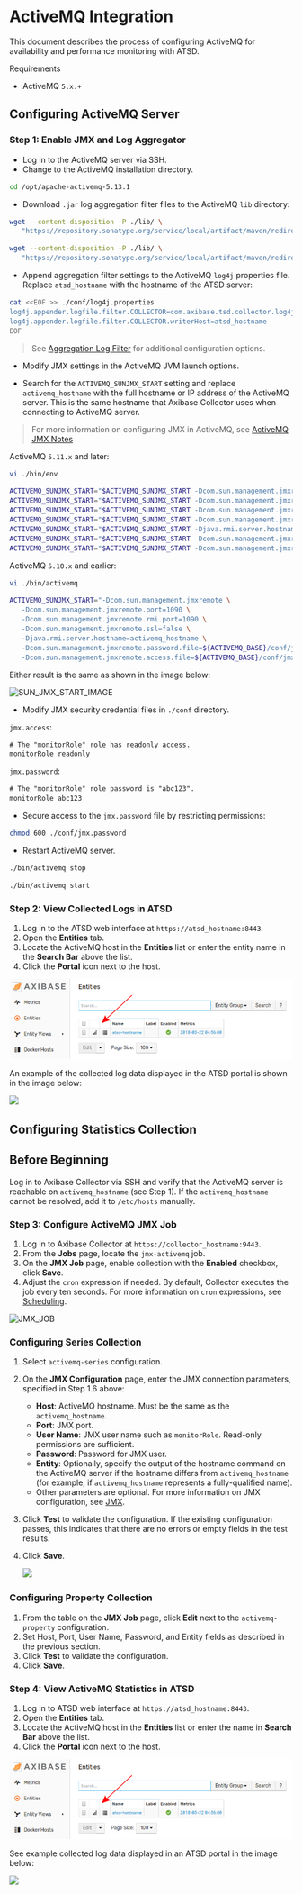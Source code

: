 # ActiveMQ Integration

This document describes the process of configuring ActiveMQ for availability and performance monitoring with ATSD.

Requirements

* ActiveMQ `5.x.+`

## Configuring ActiveMQ Server

### Step 1: Enable JMX and Log Aggregator

* Log in to the ActiveMQ server via SSH.
* Change to the ActiveMQ installation directory.

```sh
cd /opt/apache-activemq-5.13.1
```

* Download `.jar` log aggregation filter files to the ActiveMQ `lib` directory:

```sh
wget --content-disposition -P ./lib/ \
   "https://repository.sonatype.org/service/local/artifact/maven/redirect?r=central-proxy&g=com.axibase&a=aggregation-log-filter&v=LATEST"
```

```sh
wget --content-disposition -P ./lib/ \
   "https://repository.sonatype.org/service/local/artifact/maven/redirect?r=central-proxy&g=com.axibase&a=aggregation-log-filter-log4j&v=LATEST"
```

* Append aggregation filter settings to the ActiveMQ `log4j` properties file. Replace `atsd_hostname` with the hostname of the ATSD server:

```sh
cat <<EOF >> ./conf/log4j.properties
log4j.appender.logfile.filter.COLLECTOR=com.axibase.tsd.collector.log4j.Log4jCollector
log4j.appender.logfile.filter.COLLECTOR.writerHost=atsd_hostname
EOF
```

> See [Aggregation Log Filter](https://github.com/axibase/aggregation-log-filter) for additional configuration options.

* Modify JMX settings in the ActiveMQ JVM launch options.

* Search for the `ACTIVEMQ_SUNJMX_START` setting and replace `activemq_hostname` with the full hostname or IP address of the ActiveMQ server. This is the same hostname that Axibase Collector uses when connecting to ActiveMQ server.

> For more information on configuring JMX in ActiveMQ, see [ActiveMQ JMX Notes](https://activemq.apache.org/jmx.html)

ActiveMQ `5.11.x` and later:

```sh
vi ./bin/env
```

```bash
ACTIVEMQ_SUNJMX_START="$ACTIVEMQ_SUNJMX_START -Dcom.sun.management.jmxremote"
ACTIVEMQ_SUNJMX_START="$ACTIVEMQ_SUNJMX_START -Dcom.sun.management.jmxremote.port=1090"
ACTIVEMQ_SUNJMX_START="$ACTIVEMQ_SUNJMX_START -Dcom.sun.management.jmxremote.rmi.port=1090"
ACTIVEMQ_SUNJMX_START="$ACTIVEMQ_SUNJMX_START -Dcom.sun.management.jmxremote.ssl=false"
ACTIVEMQ_SUNJMX_START="$ACTIVEMQ_SUNJMX_START -Djava.rmi.server.hostname=activemq_hostname"
ACTIVEMQ_SUNJMX_START="$ACTIVEMQ_SUNJMX_START -Dcom.sun.management.jmxremote.password.file=${ACTIVEMQ_CONF}/jmx.password"
ACTIVEMQ_SUNJMX_START="$ACTIVEMQ_SUNJMX_START -Dcom.sun.management.jmxremote.access.file=${ACTIVEMQ_CONF}/jmx.access"
```

ActiveMQ `5.10.x` and earlier:

```sh
vi ./bin/activemq
```

```bash
ACTIVEMQ_SUNJMX_START="-Dcom.sun.management.jmxremote \
   -Dcom.sun.management.jmxremote.port=1090 \
   -Dcom.sun.management.jmxremote.rmi.port=1090 \
   -Dcom.sun.management.jmxremote.ssl=false \
   -Djava.rmi.server.hostname=activemq_hostname \
   -Dcom.sun.management.jmxremote.password.file=${ACTIVEMQ_BASE}/conf/jmx.password \
   -Dcom.sun.management.jmxremote.access.file=${ACTIVEMQ_BASE}/conf/jmx.access"
```

Either result is the same as shown in the image below:

![SUN_JMX_START_IMAGE](https://axibase.com/wp-content/uploads/2016/03/very_new_screen.png)

* Modify JMX security credential files in `./conf` directory.

`jmx.access`:

```txt
# The "monitorRole" role has readonly access.
monitorRole readonly
```

`jmx.password`:

```txt
# The "monitorRole" role password is "abc123".
monitorRole abc123
```

* Secure access to the `jmx.password` file by restricting permissions:

```sh
chmod 600 ./conf/jmx.password
```

* Restart ActiveMQ server.

```sh
./bin/activemq stop
```

```sh
./bin/activemq start
```

### Step 2: View Collected Logs in ATSD

1. Log in to the ATSD web interface at `https://atsd_hostname:8443`.
2. Open the **Entities** tab.
3. Locate the ActiveMQ host in the **Entities** list or enter the entity name in the **Search Bar** above the list.
4. Click the **Portal** icon next to the host.

![](./images/hostname-portal-icon.png)

An example of the collected log data displayed in the ATSD portal is shown in the image below:

![](https://axibase.com/wp-content/uploads/2016/03/logging_portal_example.png)

## Configuring Statistics Collection

## Before Beginning

Log in to Axibase Collector via SSH and verify that the ActiveMQ server is reachable on `activemq_hostname` (see Step 1).
If the `activemq_hostname` cannot be resolved, add it to `/etc/hosts` manually.

### Step 3: Configure ActiveMQ JMX Job

1. Log in to Axibase Collector at `https://collector_hostname:9443`.
2. From the **Jobs** page, locate the `jmx-activemq` job.
3. On the **JMX Job** page, enable collection with the **Enabled** checkbox, click **Save**.
4. Adjust the `cron` expression if needed. By default, Collector executes the job every ten seconds. For more information on `cron` expressions, see [Scheduling](https://axibase.com/docs/axibase-collector/scheduling.html).

![JMX_JOB](https://axibase.com/wp-content/uploads/2016/03/jmx_job_to_configuration.png)

### Configuring Series Collection

1. Select `activemq-series` configuration.
2. On the **JMX Configuration** page, enter the JMX connection parameters, specified in Step 1.6 above:

    * **Host**: ActiveMQ hostname. Must be the same as the `activemq_hostname`.
    * **Port**: JMX port.
    * **User Name**: JMX user name such as `monitorRole`. Read-only permissions are sufficient.
    * **Password**: Password for JMX user.
    * **Entity**: Optionally, specify the output of the hostname command on the ActiveMQ server if the hostname differs from `activemq_hostname` (for example, if `activemq_hostname` represents a fully-qualified name).
    * Other parameters are optional. For more information on JMX configuration, see [JMX](https://axibase.com/docs/axibase-collector/jobs/jmx.html).

3. Click **Test** to validate the configuration. If the existing configuration passes, this indicates that there are no errors or empty fields in the test results.
4. Click **Save**.

    ![](https://axibase.com/wp-content/uploads/2016/03/series_config_85.png)

### Configuring Property Collection

1. From the table on the **JMX Job** page, click **Edit** next to the `activemq-property` configuration.
2. Set Host, Port, User Name, Password, and Entity fields as described in the previous section.
3. Click **Test** to validate the configuration.
4. Click **Save**.

### Step 4: View ActiveMQ Statistics in ATSD

1. Log in to ATSD web interface at `https://atsd_hostname:8443`.
2. Open the **Entities** tab.
3. Locate the ActiveMQ host in the **Entities** list or enter the name in **Search Bar** above the list.
4. Click the **Portal** icon next to the host.

![](./images/hostname-portal-icon.png)

See example collected log data displayed in an ATSD portal in the image below:

![](https://axibase.com/wp-content/uploads/2016/03/log_portal_example.png)